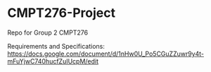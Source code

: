 # CMPT276-Project
Repo for Group 2 CMPT276

Requirements and Specifications: https://docs.google.com/document/d/1nHw0U_Po5CGuZZuwr9y4t-mFuYjwC740hucfZuIUcpM/edit
